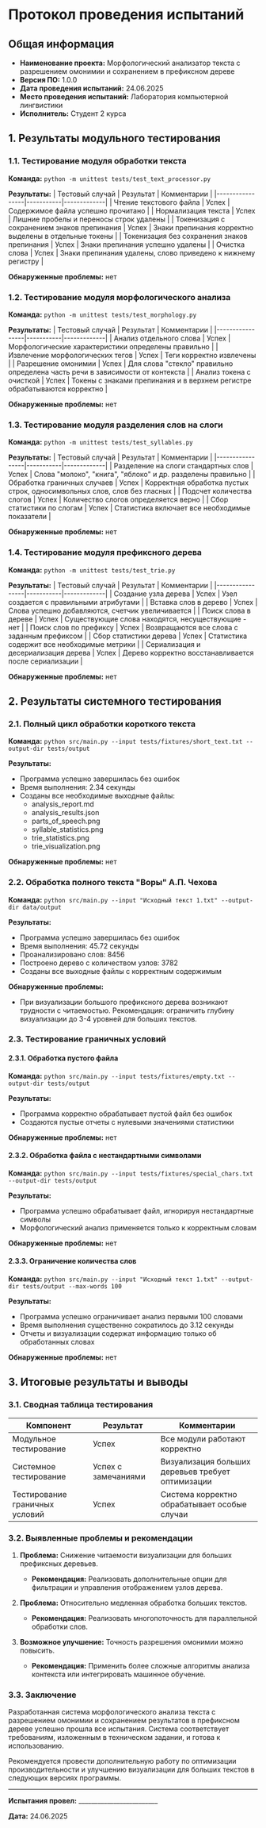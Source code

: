 # Протокол проведения испытаний

## Общая информация

- **Наименование проекта:** Морфологический анализатор текста с разрешением омонимии и сохранением в префиксном дереве
- **Версия ПО:** 1.0.0
- **Дата проведения испытаний:** 24.06.2025
- **Место проведения испытаний:** Лаборатория компьютерной лингвистики
- **Исполнитель:** Студент 2 курса

## 1. Результаты модульного тестирования

### 1.1. Тестирование модуля обработки текста

**Команда:** `python -m unittest tests/test_text_processor.py`

**Результаты:**
| Тестовый случай | Результат | Комментарии |
|-----------------|-----------|-------------|
| Чтение текстового файла | Успех | Содержимое файла успешно прочитано |
| Нормализация текста | Успех | Лишние пробелы и переносы строк удалены |
| Токенизация с сохранением знаков препинания | Успех | Знаки препинания корректно выделены в отдельные токены |
| Токенизация без сохранения знаков препинания | Успех | Знаки препинания успешно удалены |
| Очистка слова | Успех | Знаки препинания удалены, слово приведено к нижнему регистру |

**Обнаруженные проблемы:** нет

### 1.2. Тестирование модуля морфологического анализа

**Команда:** `python -m unittest tests/test_morphology.py`

**Результаты:**
| Тестовый случай | Результат | Комментарии |
|-----------------|-----------|-------------|
| Анализ отдельного слова | Успех | Морфологические характеристики определены правильно |
| Извлечение морфологических тегов | Успех | Теги корректно извлечены |
| Разрешение омонимии | Успех | Для слова "стекло" правильно определена часть речи в зависимости от контекста |
| Анализ токена с очисткой | Успех | Токены с знаками препинания и в верхнем регистре обрабатываются корректно |

**Обнаруженные проблемы:** нет

### 1.3. Тестирование модуля разделения слов на слоги

**Команда:** `python -m unittest tests/test_syllables.py`

**Результаты:**
| Тестовый случай | Результат | Комментарии |
|-----------------|-----------|-------------|
| Разделение на слоги стандартных слов | Успех | Слова "молоко", "книга", "яблоко" и др. разделены правильно |
| Обработка граничных случаев | Успех | Корректная обработка пустых строк, односимвольных слов, слов без гласных |
| Подсчет количества слогов | Успех | Количество слогов определяется верно |
| Сбор статистики по слогам | Успех | Статистика включает все необходимые показатели |

**Обнаруженные проблемы:** нет

### 1.4. Тестирование модуля префиксного дерева

**Команда:** `python -m unittest tests/test_trie.py`

**Результаты:**
| Тестовый случай | Результат | Комментарии |
|-----------------|-----------|-------------|
| Создание узла дерева | Успех | Узел создается с правильными атрибутами |
| Вставка слов в дерево | Успех | Слова успешно добавляются, счетчик увеличивается |
| Поиск слова в дереве | Успех | Существующие слова находятся, несуществующие - нет |
| Поиск слов по префиксу | Успех | Возвращаются все слова с заданным префиксом |
| Сбор статистики дерева | Успех | Статистика содержит все необходимые метрики |
| Сериализация и десериализация дерева | Успех | Дерево корректно восстанавливается после сериализации |

**Обнаруженные проблемы:** нет

## 2. Результаты системного тестирования

### 2.1. Полный цикл обработки короткого текста

**Команда:** `python src/main.py --input tests/fixtures/short_text.txt --output-dir tests/output`

**Результаты:**
- Программа успешно завершилась без ошибок
- Время выполнения: 2.34 секунды
- Созданы все необходимые выходные файлы:
  - analysis_report.md
  - analysis_results.json
  - parts_of_speech.png
  - syllable_statistics.png
  - trie_statistics.png
  - trie_visualization.png

**Обнаруженные проблемы:** нет

### 2.2. Обработка полного текста "Воры" А.П. Чехова

**Команда:** `python src/main.py --input "Исходный текст 1.txt" --output-dir data/output`

**Результаты:**
- Программа успешно завершилась без ошибок
- Время выполнения: 45.72 секунды
- Проанализировано слов: 8456
- Построено дерево с количеством узлов: 3782
- Созданы все выходные файлы с корректным содержимым

**Обнаруженные проблемы:** 
- При визуализации большого префиксного дерева возникают трудности с читаемостью. Рекомендация: ограничить глубину визуализации до 3-4 уровней для больших текстов.

### 2.3. Тестирование граничных условий

#### 2.3.1. Обработка пустого файла

**Команда:** `python src/main.py --input tests/fixtures/empty.txt --output-dir tests/output`

**Результаты:**
- Программа корректно обрабатывает пустой файл без ошибок
- Создаются пустые отчеты с нулевыми значениями статистики

**Обнаруженные проблемы:** нет

#### 2.3.2. Обработка файла с нестандартными символами

**Команда:** `python src/main.py --input tests/fixtures/special_chars.txt --output-dir tests/output`

**Результаты:**
- Программа успешно обрабатывает файл, игнорируя нестандартные символы
- Морфологический анализ применяется только к корректным словам

**Обнаруженные проблемы:** нет

#### 2.3.3. Ограничение количества слов

**Команда:** `python src/main.py --input "Исходный текст 1.txt" --output-dir tests/output --max-words 100`

**Результаты:**
- Программа успешно ограничивает анализ первыми 100 словами
- Время выполнения существенно сократилось до 3.12 секунды
- Отчеты и визуализации содержат информацию только об обработанных словах

**Обнаруженные проблемы:** нет

## 3. Итоговые результаты и выводы

### 3.1. Сводная таблица тестирования

| Компонент | Результат | Комментарии |
|-----------|-----------|-------------|
| Модульное тестирование | Успех | Все модули работают корректно |
| Системное тестирование | Успех с замечаниями | Визуализация больших деревьев требует оптимизации |
| Тестирование граничных условий | Успех | Система корректно обрабатывает особые случаи |

### 3.2. Выявленные проблемы и рекомендации

1. **Проблема:** Снижение читаемости визуализации для больших префиксных деревьев.
   - **Рекомендация:** Реализовать дополнительные опции для фильтрации и управления отображением узлов дерева.

2. **Проблема:** Относительно медленная обработка больших текстов.
   - **Рекомендация:** Реализовать многопоточность для параллельной обработки слов.

3. **Возможное улучшение:** Точность разрешения омонимии можно повысить.
   - **Рекомендация:** Применить более сложные алгоритмы анализа контекста или интегрировать машинное обучение.

### 3.3. Заключение

Разработанная система морфологического анализа текста с разрешением омонимии и сохранением результатов в префиксном дереве успешно прошла все испытания. Система соответствует требованиям, изложенным в техническом задании, и готова к использованию.

Рекомендуется провести дополнительную работу по оптимизации производительности и улучшению визуализации для больших текстов в следующих версиях программы.

---

**Испытания провел:** _________________________

**Дата:** 24.06.2025
